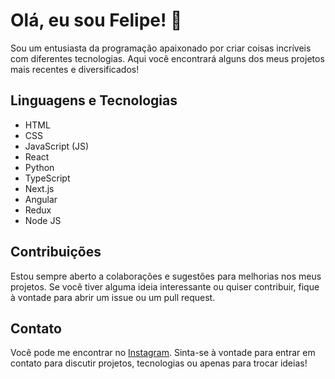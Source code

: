 # Olá, eu sou Felipe! 👋

Sou um entusiasta da programação apaixonado por criar coisas incríveis com diferentes tecnologias. Aqui você encontrará alguns dos meus projetos mais recentes e diversificados!

## Linguagens e Tecnologias

- HTML
- CSS
- JavaScript (JS)
- React
- Python
- TypeScript
- Next.js
- Angular
- Redux
- Node JS

## Contribuições

Estou sempre aberto a colaborações e sugestões para melhorias nos meus projetos. Se você tiver alguma ideia interessante ou quiser contribuir, fique à vontade para abrir um issue ou um pull request.

## Contato

Você pode me encontrar no [Instagram](https://www.instagram.com/felipejohnsonn/).  Sinta-se à vontade para entrar em contato para discutir projetos, tecnologias ou apenas para trocar ideias!
